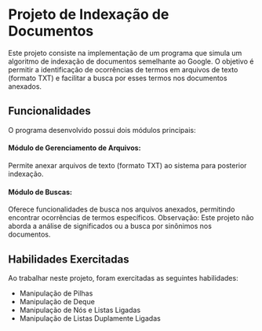 # Projeto de Indexação de Documentos

Este projeto consiste na implementação de um programa que simula um algoritmo de indexação de documentos semelhante ao Google. O objetivo é permitir a identificação de ocorrências de termos em arquivos de texto (formato TXT) e facilitar a busca por esses termos nos documentos anexados.

## Funcionalidades
O programa desenvolvido possui dois módulos principais:

#### Módulo de Gerenciamento de Arquivos:
Permite anexar arquivos de texto (formato TXT) ao sistema para posterior indexação.

#### Módulo de Buscas:
Oferece funcionalidades de busca nos arquivos anexados, permitindo encontrar ocorrências de termos específicos.
Observação: Este projeto não aborda a análise de significados ou a busca por sinônimos nos documentos.

## Habilidades Exercitadas
Ao trabalhar neste projeto, foram exercitadas as seguintes habilidades:

- Manipulação de Pilhas
- Manipulação de Deque
- Manipulação de Nós e Listas Ligadas
- Manipulação de Listas Duplamente Ligadas

